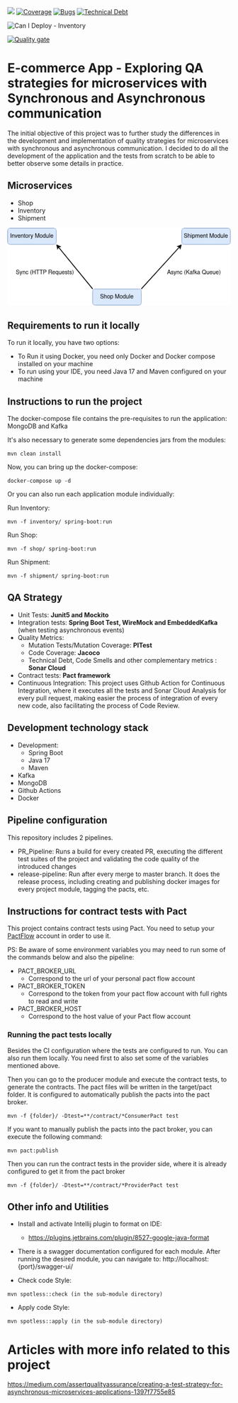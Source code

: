![](https://github.com/teixeira-fernando/EcommerceApp/workflows/JavaCIMaven/badge.svg)
[![Coverage](https://sonarcloud.io/api/project_badges/measure?project=teixeira-fernando_EcommerceApp&metric=coverage)](https://sonarcloud.io/dashboard?id=teixeira-fernando_EcommerceApp)
[![Bugs](https://sonarcloud.io/api/project_badges/measure?project=teixeira-fernando_EcommerceApp&metric=bugs)](https://sonarcloud.io/dashboard?id=teixeira-fernando_EcommerceApp)
[![Technical Debt](https://sonarcloud.io/api/project_badges/measure?project=teixeira-fernando_EcommerceApp&metric=sqale_index)](https://sonarcloud.io/dashboard?id=teixeira-fernando_EcommerceApp)

![Can I Deploy - Inventory](https://teixeirafernando.pactflow.io/pacticipants/InventoryModule/branches/master/latest-version/can-i-deploy/to-environment/production/badge)


[![Quality gate](https://sonarcloud.io/api/project_badges/quality_gate?project=teixeira-fernando_EcommerceApp)](https://sonarcloud.io/dashboard?id=teixeira-fernando_EcommerceApp)

# E-commerce App - Exploring QA strategies for microservices with Synchronous and Asynchronous communication 

The initial objective of this project was to further study the differences in the development and implementation of quality strategies for microservices with synchronous and asynchronous communication. I decided to do all the development of the application and the tests from scratch to be able to better observe some details in practice.

## Microservices

* Shop
* Inventory
* Shipment

![alt text](images/EcommerceappDiagram.png "EcommerceApp modules communication")


## Requirements to run it locally

To run it locally, you have two options:

* To Run it using Docker, you need only Docker and Docker compose installed on your machine
* To run using your IDE, you need Java 17 and Maven configured on your machine

## Instructions to run the project

The docker-compose file contains the pre-requisites to run the application: MongoDB and Kafka

It's also necessary to generate some dependencies jars from the modules:

```
mvn clean install
```

Now, you can bring up the docker-compose: 

```
docker-compose up -d
```

Or you can also run each application module individually:

Run Inventory:

```
mvn -f inventory/ spring-boot:run 
```

Run Shop:

```
mvn -f shop/ spring-boot:run 
```

Run Shipment:

```
mvn -f shipment/ spring-boot:run 
```

## QA Strategy

* Unit Tests: <b>Junit5 and Mockito</b>
* Integration tests: <b>Spring Boot Test, WireMock and EmbeddedKafka</b> (when testing asynchronous events)
* Quality Metrics:
  * Mutation Tests/Mutation Coverage: <b>PITest</b>
  * Code Coverage: <b>Jacoco</b>
  * Technical Debt, Code Smells and other complementary metrics : <b>Sonar Cloud</b>
* Contract tests: <b>Pact framework</b>
* Continuous Integration: This project uses Github Action for Continuous Integration, where it executes all the tests and Sonar Cloud Analysis for every pull request, making easier the process of integration of every new code, also facilitating the process of Code Review.

## Development technology stack

* Development:
  * Spring Boot 
  * Java 17
  * Maven
* Kafka
* MongoDB
* Github Actions
* Docker

## Pipeline configuration

This repository includes 2 pipelines.

* PR_Pipeline: Runs a build for every created PR, executing the different test suites of the project and validating the code quality of the introduced changes
* release-pipeline: Run after every merge to master branch. It does the release process, including creating and publishing docker images for every project module, tagging the pacts, etc. 

## Instructions for contract tests with Pact

This project contains contract tests using Pact. You need to setup your [PactFlow](https://pactflow.io/) account in order to use it.


PS: Be aware of some environment variables you may need to run some of the commands below and also the pipeline:

* PACT_BROKER_URL
  * Correspond to the url of your personal pact flow account
* PACT_BROKER_TOKEN
  * Correspond to the token from your pact flow account with full rights to read and write
* PACT_BROKER_HOST
  * Correspond to the host value of your Pact flow account

### Running the pact tests locally

Besides the CI configuration where the tests are configured to run. You can also run them locally. You need first to also set some of the variables mentioned above.

Then you can go to the producer module and execute the contract tests, to generate the contracts. The pact files will be
written in the target/pact folder. It is configured to automatically publish the pacts into the pact broker.

``` 
mvn -f {folder}/ -Dtest=**/contract/*ConsumerPact test
``` 

If you want to manually publish the pacts into the pact broker, you can execute the following command:

``` 
mvn pact:publish 
```

Then you can run the contract tests in the provider side, where it is already configured to get it from the pact broker

``` 
mvn -f {folder}/ -Dtest=**/contract/*ProviderPact test
``` 

## Other info and Utilities

* Install and activate Intellij plugin to format on IDE:
    * https://plugins.jetbrains.com/plugin/8527-google-java-format

* There is a swagger documentation configured for each module. After running the desired module, you can navigate
  to: http://localhost:{port}/swagger-ui/
  

* Check code Style:

``` 
mvn spotless::check (in the sub-module directory)
```

* Apply code Style:

``` 
mvn spotless::apply (in the sub-module directory)
```

# Articles with more info related to this project

https://medium.com/assertqualityassurance/creating-a-test-strategy-for-asynchronous-microservices-applications-1397f7755e85
